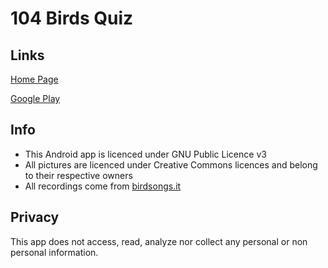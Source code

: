 # 104 Birds Quiz

## Links

[Home Page](http://104birdsquiz.project104.net)

[Google Play](https://play.google.com/store/apps/details?id=net.project104.civyshkbirds)

## Info

* This Android app is licenced under GNU Public Licence v3
* All pictures are licenced under Creative Commons licences and belong to their respective owners
* All recordings come from [birdsongs.it](http://www.birdsongs.it/)

## Privacy

This app does not access, read, analyze nor collect any personal or non personal information.
